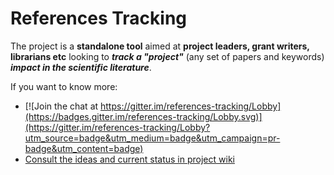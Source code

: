 # References Tracking

The project is a **standalone tool** aimed at **project leaders, grant 
writers, librarians etc** looking to **_track a "project"_** (any set of 
papers and keywords) **_impact in the scientific literature_**.

If you want to know more:
* [![Join the chat at https://gitter.im/references-tracking/Lobby](https://badges.gitter.im/references-tracking/Lobby.svg)](https://gitter.im/references-tracking/Lobby?utm_source=badge&utm_medium=badge&utm_campaign=pr-badge&utm_content=badge)
* [Consult the ideas and current status in project wiki](https://github.com/kkutt/references-tracking/wiki)
